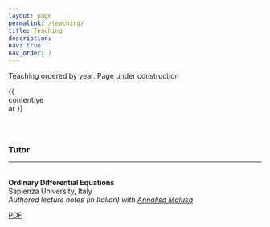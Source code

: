 ```yaml
---
layout: page
permalink: /teaching/
title: Teaching
description: 
nav: true
nav_order: 7
---
```


<p> 
Teaching ordered by year. 
Page under construction
</p>



<div class="col-xs-2 cl-sm-2 col-md-2 text-center" style="width: 75px;">
              <span class="badge font-weight-bold danger-color-dark text-uppercase align-middle" style="min-width: 75px;">
                {{ content.year }}
              </span>
            </div>

<div>
<h3 style="margin-top: 4rem; margin-bottom: 0.3rem;"><a id="tutor">Tutor</a></h3>
<hr style="color: var(--global-text-color); height: 1px; margin-bottom: 2rem;">

<b>Ordinary Differential Equations</b> 
<br>
Sapienza University, Italy
<br>
<em>Authored lecture notes (in Italian) with <a href = "https://scholar.google.com/citations?user=8_h1W8kAAAAJ">Annalisa Malusa</a></em>
<div class="links">
<a href="/assets/pdf/teaching/2013/Appunti_EDO.pdf" class="btn btn-sm z-depth-0" role="button">PDF</a>
</div>
</div>




